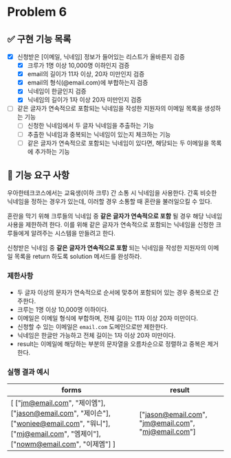 # Problem 6

## ✅ 구현 기능 목록

- [x] 신청받은 [이메일, 닉네임] 정보가 들어있는 리스트가 올바른지 검증
    - [x] 크루가 1명 이상 10,000명 이하인지 검증
    - [x] email의 길이가 11자 이상, 20자 미만인지 검증
    - [x] email의 형식(@email.com)에 부합하는지 검증
    - [x] 닉네임이 한글인지 검증
    - [x] 닉네임의 길이가 1자 이상 20자 미만인지 검증
  
- [ ] 같은 글자가 연속적으로 포함되는 닉네임을 작성한 지원자의 이메일 목록을 생성하는 기능
  - [ ] 신청한 닉네임에서 두 글자 닉네임을 추출하는 기능
  - [ ] 추출한 닉네임과 중복되는 닉네임이 있는지 체크하는 기능
  - [ ] 같은 글자가 연속적으로 포함되는 닉네임이 있다면, 해당되는 두 이메일을 목록에 추가하는 기능

## 🚀 기능 요구 사항

우아한테크코스에서는 교육생(이하 크루) 간 소통 시 닉네임을 사용한다. 간혹 비슷한 닉네임을 정하는 경우가 있는데, 이러할 경우 소통할 때 혼란을 불러일으킬 수 있다.

혼란을 막기 위해 크루들의 닉네임 중 **같은 글자가 연속적으로 포함** 될 경우 해당 닉네임 사용을 제한하려 한다. 이를 위해 같은 글자가 연속적으로 포함되는 닉네임을 신청한 크루들에게 알려주는 시스템을 만들려고 한다.


신청받은 닉네임 중 **같은 글자가 연속적으로 포함** 되는 닉네임을 작성한 지원자의 이메일 목록을 return 하도록 solution 메서드를 완성하라.

### 제한사항

- 두 글자 이상의 문자가 연속적으로 순서에 맞추어 포함되어 있는 경우 중복으로 간주한다.
- 크루는 1명 이상 10,000명 이하이다.
- 이메일은 이메일 형식에 부합하며, 전체 길이는 11자 이상 20자 미만이다.
- 신청할 수 있는 이메일은 `email.com` 도메인으로만 제한한다.
- 닉네임은 한글만 가능하고 전체 길이는 1자 이상 20자 미만이다.
- result는 이메일에 해당하는 부분의 문자열을 오름차순으로 정렬하고 중복은 제거한다.

### 실행 결과 예시

| forms | result |
| --- | --- |
| [ ["jm@email.com", "제이엠"], ["jason@email.com", "제이슨"], ["woniee@email.com", "워니"], ["mj@email.com", "엠제이"], ["nowm@email.com", "이제엠"] ] | ["jason@email.com", "jm@email.com", "mj@email.com"] |
